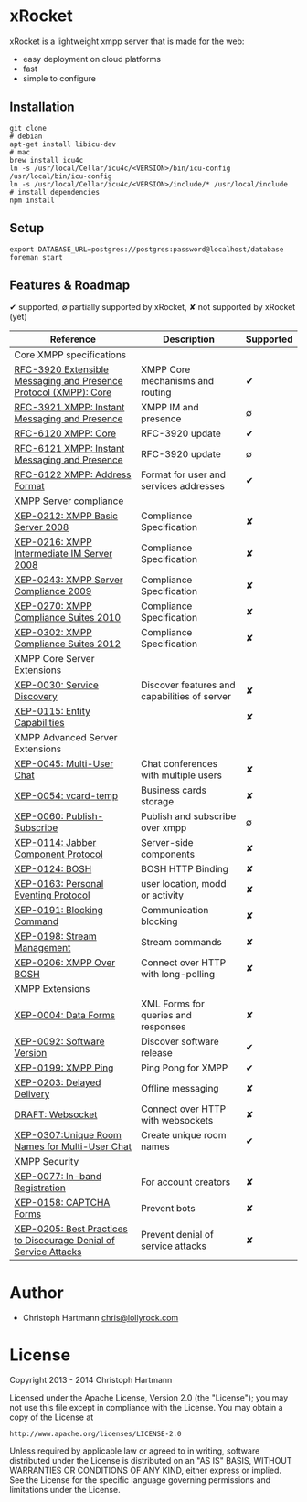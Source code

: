 # xRocket

xRocket is a lightweight xmpp server that is made for the web:

 - easy deployment on cloud platforms
 - fast
 - simple to configure

## Installation

    git clone
    # debian
    apt-get install libicu-dev
    # mac
    brew install icu4c
    ln -s /usr/local/Cellar/icu4c/<VERSION>/bin/icu-config /usr/local/bin/icu-config
    ln -s /usr/local/Cellar/icu4c/<VERSION>/include/* /usr/local/include
    # install dependencies
    npm install


## Setup

    export DATABASE_URL=postgres://postgres:password@localhost/database
    foreman start

## Features & Roadmap

✔ supported, ∅ partially supported by xRocket, ✘ not supported by xRocket (yet)
         
| Reference     | Description | Supported |
| ------------- | ----------- | --------- |
| Core XMPP specifications |||
| [RFC-3920 Extensible Messaging and Presence Protocol (XMPP): Core](http://tools.ietf.org/html/rfc3920)      | XMPP Core mechanisms and routing | ✔ |
| [RFC-3921 XMPP: Instant Messaging and Presence](http://tools.ietf.org/html/rfc3921)      | XMPP IM and presence | ∅ |
| [RFC-6120 XMPP: Core ](http://tools.ietf.org/html/rfc6120)      | RFC-3920 update| ✔ |
| [RFC-6121 XMPP: Instant Messaging and Presence](http://tools.ietf.org/html/rfc6121)      | RFC-3920 update | ∅ |
| [RFC-6122 XMPP: Address Format](http://tools.ietf.org/html/rfc6122)      | Format for user and services addresses | ✔ |
| XMPP Server compliance |||
| [XEP-0212: XMPP Basic Server 2008](http://xmpp.org/extensions/xep-0212.html) | Compliance Specification | ✘ |
| [XEP-0216: XMPP Intermediate IM Server 2008](http://xmpp.org/extensions/xep-0216.html) | Compliance Specification | ✘ |
| [XEP-0243: XMPP Server Compliance 2009](http://xmpp.org/extensions/xep-0243.html) | Compliance Specification | ✘ |
| [XEP-0270: XMPP Compliance Suites 2010](http://xmpp.org/extensions/xep-0270.html) | Compliance Specification | ✘ |
| [XEP-0302: XMPP Compliance Suites 2012](http://xmpp.org/extensions/xep-0302.html) | Compliance Specification| ✘ |
| XMPP Core Server Extensions     |||
| [XEP-0030: Service Discovery](http://xmpp.org/extensions/xep-0030.html)  | Discover features and capabilities of server | ✘ |
| [XEP-0115: Entity Capabilities](http://xmpp.org/extensions/xep-0115.html)  |  | ✘ |
| XMPP Advanced Server Extensions  |||
| [XEP-0045: Multi-User Chat](http://xmpp.org/extensions/xep-0045.html)  | Chat conferences with multiple users | ✘ |
| [XEP-0054: vcard-temp](http://xmpp.org/extensions/xep-0054.html) | Business cards storage |✘|
| [XEP-0060: Publish-Subscribe](http://xmpp.org/extensions/xep-0060.html)  | Publish and subscribe over xmpp| ∅ |
| [XEP-0114: Jabber Component Protocol](http://xmpp.org/extensions/xep-0114.html) | Server-side components |✘|
| [XEP-0124: BOSH](http://xmpp.org/extensions/xep-0124.html) | BOSH HTTP Binding|✘|
| [XEP-0163: Personal Eventing Protocol](http://xmpp.org/extensions/xep-0163.html) | user location, modd or activity |✘|
| [XEP-0191: Blocking Command](http://xmpp.org/extensions/xep-0191.html) | Communication blocking|✘|
| [XEP-0198: Stream Management](http://xmpp.org/extensions/xep-0198.html) | Stream commands|✘|
| [XEP-0206: XMPP Over BOSH](http://xmpp.org/extensions/xep-0206.html)  | Connect over HTTP with long-polling |✘ |
| XMPP Extensions     |||
| [XEP-0004: Data Forms](http://xmpp.org/extensions/xep-0004.html) | XML Forms for queries and responses| ✘ |
| [XEP-0092: Software Version](http://xmpp.org/extensions/xep-0092.html)  | Discover software release| ✔ |
| [XEP-0199: XMPP Ping](http://xmpp.org/extensions/xep-0199.html)  | Ping Pong for XMPP | ✔ |
| [XEP-0203: Delayed Delivery](http://xmpp.org/extensions/xep-0203.html)  | Offline messaging|✘ |
| [DRAFT: Websocket](http://tools.ietf.org/html/draft-ietf-xmpp-websocket-00)  | Connect over HTTP with websockets |✘ |
| [XEP-0307:Unique Room Names for Multi-User Chat](http://xmpp.org/extensions/xep-0307.html)  | Create unique room names | ✔ |
| XMPP Security    |||
| [XEP-0077: In-band Registration](http://xmpp.org/extensions/xep-0077.html)  | For account creators | ✘ |
| [XEP-0158: CAPTCHA Forms](http://xmpp.org/extensions/xep-0158.html)  | Prevent bots | ✘ |
| [XEP-0205: Best Practices to Discourage Denial of Service Attacks](http://xmpp.org/extensions/xep-0205.html) | Prevent denial of service attacks | ✘ |

# Author

 * Christoph Hartmann <chris@lollyrock.com>

# License

Copyright 2013 - 2014 Christoph Hartmann

Licensed under the Apache License, Version 2.0 (the "License");
you may not use this file except in compliance with the License.
You may obtain a copy of the License at

    http://www.apache.org/licenses/LICENSE-2.0

Unless required by applicable law or agreed to in writing, software
distributed under the License is distributed on an "AS IS" BASIS,
WITHOUT WARRANTIES OR CONDITIONS OF ANY KIND, either express or implied.
See the License for the specific language governing permissions and
limitations under the License.